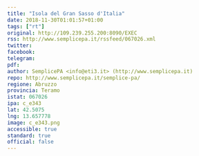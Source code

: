 ```yaml
---
title: "Isola del Gran Sasso d'Italia"
date: 2018-11-30T01:01:57+01:00
tags: ["rt"]
original: http://109.239.255.200:8090/EXEC
rss: http://www.semplicepa.it/rssfeed/067026.xml
twitter: 
facebook: 
telegram: 
pdf: 
author: SemplicePA <info@eti3.it> (http://www.semplicepa.it)
repo: http://www.semplicepa.it/semplice-pa/
regione: Abruzzo
provincia: Teramo
istat: 067026
ipa: c_e343
lat: 42.5075
lng: 13.657778
image: c_e343.png
accessible: true
standard: true
official: false
---
```

